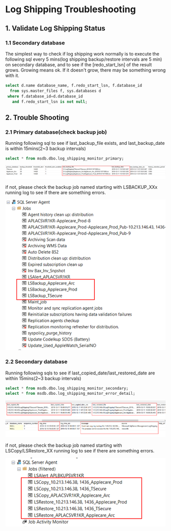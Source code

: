 # Log Shipping Troubleshooting

## 1. Validate Log Shipping Status

### 1.1 Secondary database

The simplest way to check if log shipping work normally is to execute the following sql every 5 mins(log shipping backup/restore intervals are 5 min) on secondary database, and to see if the [redo_start_lsn] of the result grows. Growing means ok. If it doesn't grow, there may be something wrong with it.

```sql
select d.name database_name, f.redo_start_lsn, f.database_id
  from sys.master_files f, sys.databases d
 where f.database_id=d.database_id 
   and f.redo_start_lsn is not null;
```

## 2. Trouble Shooting

### 2.1 Primary database(check backup job)

Running following sql to see if last\_backup\_file exists, and last\_backup\_date is within 15mins(2~3 backup intervals)

```sql
select * from msdb.dbo.log_shipping_monitor_primary;
```

![](Pics/Snipaste_2019-12-11_15-14-05.png)

if not, please check the backup job named starting with LSBACKUP_XXx running log to see if there are something errors.

![](Pics/Snipaste_2019-12-11_15-18-20.png)

### 2.2 Secondary database

Running following sqls to see if last\_copied\_date/last\_restored\_date are within 15mins(2~3 backup intervals)

```sql
select * from msdb.dbo.log_shipping_monitor_secondary;
select * from msdb.dbo.log_shipping_monitor_error_detail;
```

![](Pics/Snipaste_2019-12-11_15-11-46.png)

if not, please check the backup job named starting with LSCopy/LSRestore_XX running log to see if there are something errors.

![](Pics/Snipaste_2019-12-19_16-06-42.png)

